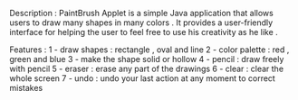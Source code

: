 Description :
PaintBrush Applet is a simple Java application that allows users to draw many shapes in many colors .
It provides a user-friendly interface for helping the user to feel free to use his creativity as he like .

Features : 
1 - draw shapes : rectangle , oval and line 
2 - color palette : red , green and blue
3 - make the shape solid or hollow 
4 - pencil : draw freely with pencil 
5 - eraser : erase any part of the drawings
6 - clear : clear the whole screen
7 - undo : undo your last action at any moment to correct mistakes
